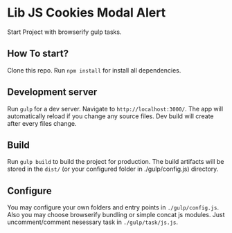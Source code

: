 # Lib JS Cookies Modal Alert

Start Project with browserify gulp tasks.

## How To start?

Clone this repo.
Run `npm install` for install all dependencies.

## Development server

Run `gulp` for a dev server. Navigate to `http://localhost:3000/`.
The app will automatically reload if you change any source files.
Dev build will create after every files change.

## Build

Run `gulp build` to build the project for production. The build artifacts will be stored in the `dist/` (or your configured folder in ./gulp/config.js) directory.

## Configure

You may configure your own folders and entry points in `./gulp/config.js`.
Also you may choose browserify bundling or simple concat js modules. Just uncomment/comment nesessary task in `./gulp/task/js.js`.
